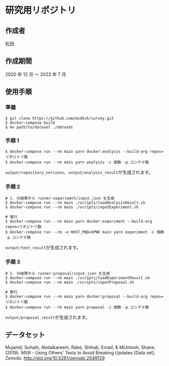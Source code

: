 # 研究用リポジトリ

## 作成者

松田

## 作成期間

2020 年 12 月 ～ 2022 年 7 月

## 使用手順

### 準備

```console
$ git clone https://github.com/mzdkzk/survey.git
$ docker-compose build
$ mv path/to/dataset ./dataset
```

### 手順 1

```console
$ docker-compose run --rm main yarn docker:analysis --build-arg repos=リポジトリ数
$ docker-compose run --rm main yarn analysis -c 個数 -p コンテナ数
```

`output/repository_versions`、`output/analysis_result`が生成されます。

### 手順 2

```console
# 1. の結果から runner-experiment/input.json を生成
$ docker-compose run --rm main ./scripts/loadAnalysisResult.sh
$ docker-compose run --rm main ./scripts/inputExperiment.sh

# 実行
$ docker-compose run --rm main yarn docker:experiment --build-arg repos=リポジトリ数
$ docker-compose run --rm -e HOST_PWD=$PWD main yarn experiment -c 個数 -p コンテナ数
```

`output/test_result`が生成されます。

### 手順 3

```console
# 2. の結果から runner-proposal/input.json を生成
$ docker-compose run --rm main ./scripts/loadExperimentResult.sh
$ docker-compose run --rm main ./scripts/inputProposal.sh

# 実行
$ docker-compose run --rm main yarn docker:proposal --build-arg repos=リポジトリ数
$ docker-compose run --rm main yarn proposal -c 個数 -p コンテナ数
```

`output/proposal_result`が生成されます。

## データセット

Mujahid, Suhaib, Abdalkareem, Rabe, Shihab, Emad, & McIntosh, Shane. (2019). MSR - Using Others' Tests to Avoid Breaking Updates [Data set]. Zenodo. http://doi.org/10.5281/zenodo.2549129
